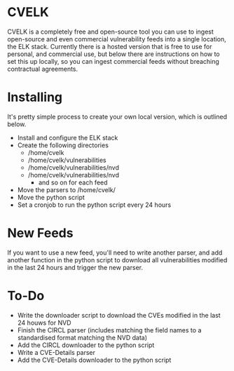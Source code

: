 # CVELK

CVELK is a completely free and open-source tool you can use to ingest open-source and even commercial vulnerability feeds into a single location, the ELK stack. Currently there is a hosted version that is free to use for personal, and commercial use, but below there are instructions on how to set this up locally, so you can ingest commercial feeds without breaching contractual agreements.

# Installing 

It's pretty simple process to create your own local version, which is outlined below.

* Install and configure the ELK stack
* Create the following directories
  * /home/cvelk
  * /home/cvelk/vulnerabilities
  * /home/cvelk/vulnerabilities/nvd
  * /home/cvelk/vulnerabilities/nvd
    * and so on for each feed
* Move the parsers to /home/cvelk/
* Move the python script
* Set a cronjob to run the python script every 24 hours

# New Feeds 
If you want to use a new feed, you'll need to write another parser, and add another function in the python script to download all vulnerabilities modified in the last 24 hours and trigger the new parser.

# To-Do
* Write the downloader script to download the CVEs modified in the last 24 houws for NVD
* Finish the CIRCL parser (includes matching the field names to a standardised format matching the NVD data)
* Add the CIRCL downloader to the python script
* Write a CVE-Details parser
* Add the CVE-Details downloader to the python script

